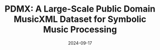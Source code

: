 ---
title: "PDMX: A Large-Scale Public Domain MusicXML Dataset for Symbolic Music Processing"
collection: publications
permalink: /publication/pdmx
authors: Phillip Long, Zachary Novack, Taylor Berg-Kirkpatrick, Julian McAuley
excerpt: 'This work presents PDMX, the largest open source dataset of public-domain symbolic music scores in existence.'
date: 2024-09-17
venue: ['NeurIPS Workshop on Creativity & Generative AI, 2024']
# venue: ['International Conference on Learning Representations (ICLR), 2023', 'Spotlight at NeurIPS Workshop on The Benefits of Higher-Order Optimization in Machine Learning, 2022']
paperurl: 'https://arxiv.org/abs/2409.10831'
code: 'https://github.com/pnlong/PDMX'
abs_title: pdmx_2024_abs
bib_title: pdmx_2024_bib
pub_status: 'workshop'
website: 'https://pnlong.github.io/PDMX.demo/'
citation: '@inproceedings{long2024pdmx,<br />
	title={{PDMX}: A Large-Scale Public Domain MusicXML Dataset for Symbolic Music Processing},<br />
	author={Long, Phillip and Novack, Zachary and Berg-Kirkpatrick, Taylor and McAuley, Julian},<br />
	booktitle={NeurIPS Workshop on Creativity & Generative AI},<br />
	year={2024},<br />
}'
---